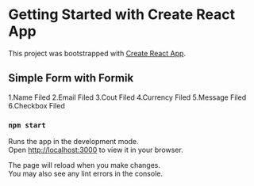 # Getting Started with Create React App

This project was bootstrapped with [Create React App](https://github.com/facebook/create-react-app).

## Simple Form with Formik

1.Name Filed
2.Email Filed
3.Cout Filed
4.Currency Filed
5.Message Filed
6.Checkbox Filed

### `npm start`

Runs the app in the development mode.\
Open [http://localhost:3000](http://localhost:3000) to view it in your browser.

The page will reload when you make changes.\
You may also see any lint errors in the console.
